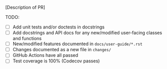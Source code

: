 [Description of PR]

TODO:
* [ ] Add unit tests and/or doctests in docstrings
* [ ] Add docstrings and API docs for any new/modified user-facing classes and functions
* [ ] New/modified features documented in `docs/user-guide/*.rst`
* [ ] Changes documented as a new file in `changes/`
* [ ] GitHub Actions have all passed
* [ ] Test coverage is 100% (Codecov passes)
